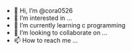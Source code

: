 - 👋 Hi, I’m @cora0526
- 👀 I’m interested in ...
- 🌱 I’m currently learning c programming
- 💞️ I’m looking to collaborate on ...
- 📫 How to reach me ...

<!---
cora0526/cora0526 is a ✨ special ✨ repository because its `README.md` (this file) appears on your GitHub profile.
You can click the Preview link to take a look at your changes.
--->
